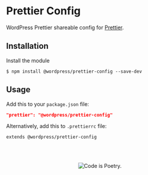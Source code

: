 # Prettier Config

WordPress Prettier shareable config for [Prettier](https://prettier.io).

## Installation

Install the module

```shell
$ npm install @wordpress/prettier-config --save-dev
```

## Usage

Add this to your `package.json` file:

```json
"prettier": "@wordpress/prettier-config"
```

Alternatively, add this to `.prettierrc` file:

```
extends @wordpress/prettier-config
```

<br/><br/><p align="center"><img src="https://s.w.org/style/images/codeispoetry.png?1" alt="Code is Poetry." /></p>
